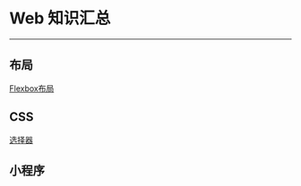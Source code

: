 # Web 知识汇总


------------

## 布局

[Flexbox布局](https://github.com/ChadXiao/Web/blob/master/layout/Flexbox/README.md "Flexbox布局")

## CSS

[选择器][1]

## 小程序


  [1]: https://github.com/ChadXiao/Web/blob/master/CSS/选择器/README.md